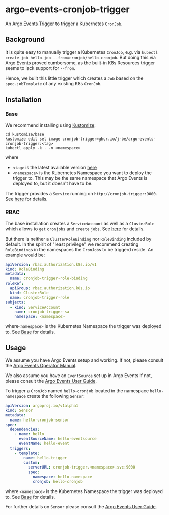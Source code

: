 # argo-events-cronjob-trigger

An [Argo Events Trigger](https://argoproj.github.io/argo-events/concepts/trigger/) to trigger a Kubernetes `CronJob`.

## Background

It is quite easy to manually trigger a Kubernetes `CronJob`, e.g. via `kubectl create job hello-job --from=cronjob/hello-cronjob`.
But doing this via Argo Events proved cumbersome, as the built-in K8s Resources trigger seems to lack support for `--from`.

Hence, we built this little trigger which creates a `Job` based on the `spec.jobTemplate` of any existing K8s `CronJob`.

## Installation

### Base

We recommend installing using [Kustomize](https://kustomize.io/):

```shell
cd kustomize/base
kustomize edit set image cronjob-trigger=ghcr.io/j-be/argo-events-cronjob-trigger:<tag>
kubectl apply -k . -n <namespace>
```

where

* `<tag>` is the latest available version [here](https://github.com/j-be/argo-events-cronjob-trigger/pkgs/container/argo-events-cronjob-trigger)
* `<namespace>` is the Kubernetes Namespace you want to deploy the trigger to.
  This may be the same namespace that Argo Events is deployed to, but it doesn't have to be.

The trigger provides a `Service` running on `http://cronjob-trigger:9000`.
 See [here](./kustomize/base/service.yaml) for details.

### RBAC

The base installation creates a `ServiceAccount` as well as a `ClusterRole` which allows to `get` `cronjobs` and `create` `jobs`.
See [here](./kustomize/base/serviceaccount.yaml) for details.

But there is neither a `ClusterRoleBinding` nor `RoleBinding` included by default.
In the spirit of "least privilege" we recommend creating `RoleBinding`s in the namespaces the `CronJob`s to be triggerd reside.
An example would be:

```yaml
apiVersion: rbac.authorization.k8s.io/v1
kind: RoleBinding
metadata:
  name: cronjob-trigger-role-binding
roleRef:
  apiGroup: rbac.authorization.k8s.io
  kind: ClusterRole
  name: cronjob-trigger-role
subjects:
  - kind: ServiceAccount
    name: cronjob-trigger-sa
    namespace: <namespace>
```

where`<namespace>` is the Kubernetes Namespace the trigger was deployed to.
See [Base](#base) for details.

## Usage

We assume you have Argo Events setup and working.
If not, please consult the [Argo Events Operator Manual](https://argoproj.github.io/argo-events/installation/).

We also assume you have an `EventSource` set up in Argo Events
If not, please consult the [Argo Events User Guide](https://argoproj.github.io/argo-events/concepts/architecture/).

To trigger a `CronJob` named `hello-cronjob` located in the namespace `hello-namespace` create the following `Sensor`:

```yaml
apiVersion: argoproj.io/v1alpha1
kind: Sensor
metadata:
  name: hello-cronjob-sensor
spec:
  dependencies:
    - name: hello
      eventSourceName: hello-eventsource
      eventName: hello-event
  triggers:
    - template:
        name: hello-trigger
        custom:
          serverURL: cronjob-trigger.<namespace>.svc:9000
          spec:
            namespace: hello-namespace
            cronjob: hello-cronjob
```

where `<namespace>` is the Kubernetes Namespace the trigger was deployed to.
See [Base](#base) for details.

For further details on `Sensor` please consult the [Argo Events User Guide](https://argoproj.github.io/argo-events/concepts/sensor/).
